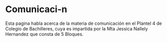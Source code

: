 # Comunicaci-n
Esta pagina habla acerca de la materia de comunicación en el Plantel 4 de Colegio de Bachilleres, cuya es impartida por la Mta Jessica Nallely Hernandez que consta de 5 Bloques.
